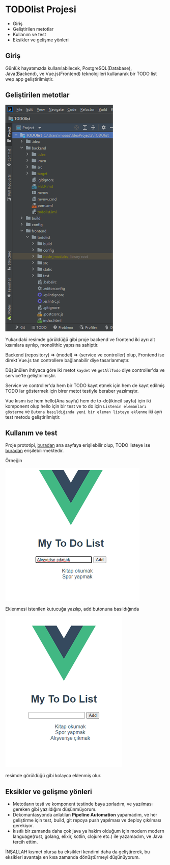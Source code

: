 # TODOlist Projesi

* Giriş
* Geliştirilen metotlar 
* Kullanım ve test
* Eksikler ve gelişme yönleri

## Giriş
Günlük hayatımızda kullanılabilecek, PostgreSQL(Database), Java(Backend), ve Vue.js(Frontend) teknolojileri kullanarak bir TODO list wep app geliştirilmiştir.


## Geliştirilen metotlar
![alt text](https://github.com/MoaazGaballah/TODOlist/blob/main/backend/Screenshot%20(72).png)



Yukarıdaki resimde görüldüğü gibi proje backend ve frontend iki ayrı alt kısımlara ayrılıp, monolithic yapısına sahiptir. 

Backend (repository) => (model) => (service ve controller) olup,
Frontend ise direkt Vue.js tan controllere bağlanabilir diye tasarlanmıştır.

Düşünülen ihtiyaca göre iki metot ```kaydet``` ve ```getAllTodo``` diye controller'da ve service'te geliştirilmiştir.

Service ve controller'da hem bir TODO kayıt etmek için hem de kayıt edilmiş TODO lar göstermek için birer metot testiyle beraber yazılmıştır.

Vue kısmı ise hem hello(Ana sayfa) hem de to-do(ikincil sayfa) için iki komponent olup hello için bir test ve to do için ```Listenin elemanları gösterme``` ve ```Butona basıldığında yeni bir eleman listeye eklenme``` iki ayrı test metodu geliştirilmiştir.

## Kullanım ve test
Proje prototipi, [buradan](https://modanisa-todo.herokuapp.com/#/) ana sayfaya erişilebilir olup, TODO listeye ise [buradan](https://modanisa-todo.herokuapp.com/#/to-do) erişilebilirmektedir.

Örneğin 

![alt text](https://github.com/MoaazGaballah/TODOlist/blob/main/backend/Screenshot%20(70).png)

Eklenmesi istenilen kutucuğa yazılıp, add butonuna basıldığında

![alt text](https://github.com/MoaazGaballah/TODOlist/blob/main/backend/Screenshot%20(71).png)

resimde görüldüğü gibi kolayca eklenmiş olur.

## Eksikler ve gelişme yönleri
- Metotların testi ve komponent testinde baya zorladım, ve yazılması gereken gibi yazıldığını düşünmüyorum.
- Dekomantasyonda anlatılan **Pipeline Automation** yapamadım, ve her geliştirme için test, build, git repoya push yapılması ve deploy çıkılması gerekiyor.
- kısıtlı bir zamanda daha çok java ya hakim olduğum için modern modern language(rust, golang, elixir, kotlin, clojure etc.) ile yazamadım, ve Java tercih ettim.

İNŞALLAH kısmet olursa bu eksikleri kendimi daha da geliştirerek, bu eksikleri avantaja en kısa zamanda dönüştürmeyi düşünüyorum.
